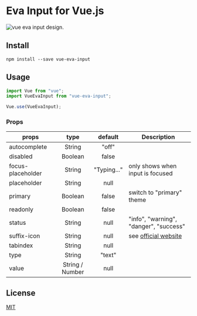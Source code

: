 # Eva Input for Vue.js

![vue eva input design.](https://i.imgur.com/LWiilqr.png)

## Install

```
npm install --save vue-eva-input
```

## Usage

```javascript
import Vue from "vue";
import VueEvaInput from "vue-eva-input";

Vue.use(VueEvaInput);
```

### Props

| props             |      type       |   default   | Description                                                  |
| ----------------- | :-------------: | :---------: | ------------------------------------------------------------ |
| autocomplete      |     String      |    "off"    |
| disabled          |     Boolean     |    false    |
| focus-placeholder |     String      | "Typing..." | only shows when input is focused                             |
| placeholder       |     String      |    null     |
| primary           |     Boolean     |    false    | switch to "primary" theme                                    |
| readonly          |     Boolean     |    false    |
| status            |     String      |    null     | "info", "warning", "danger", "success"                       |
| suffix-icon       |     String      |    null     | see [official website](https://akveo.github.io/eva-icons/#/) |
| tabindex          |     String      |    null     |
| type              |     String      |   "text"    |
| value             | String / Number |    null     |

## License

[MIT](https://opensource.org/licenses/MIT)
